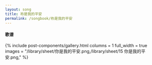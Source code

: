 ```yaml
---
layout: song
title: 祢是我的平安
permalink: /songbook/祢是我的平安
---
```


#### 歌谱

{% include post-components/gallery.html
    columns = 1
    full_width = true
    images = "/library/sheet/你是我的平安.png,/library/sheet/15 你是我的平安.png,"
%}
